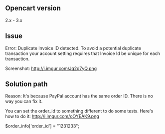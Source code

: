 ## Opencart version

2.x - 3.x

## Issue

Error:
Duplicate Invoice ID detected. To avoid a potential duplicate transaction your account setting requires that Invoice Id be unique for each transaction.

Screenshot:
http://i.imgur.com/Jq2d7yQ.png

##  Solution path

Reason: It's because PayPal account has the same order ID.
There is no way you can fix it.

You can set the order_id to something different to do some tests.
Here's how to do it:
http://i.imgur.com/oOYEAK9.png

$order_info['order_id'] = "1231233";
